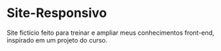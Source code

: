 # Site-Responsivo
Site fictício feito para treinar e ampliar meus conhecimentos front-end, inspirado em um projeto do curso.
